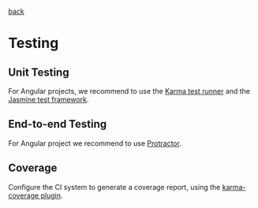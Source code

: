 [back](../README.md)

# Testing

## Unit Testing

For Angular projects, we recommend to use the [Karma test runner](https://karma-runner.github.io/) and the [Jasmine test framework](https://jasmine.github.io/).


## End-to-end Testing

For Angular project we recommend to use [Protractor](https://www.protractortest.org/).


## Coverage

Configure the CI system to generate a coverage report, using the [karma-coverage plugin](https://github.com/karma-runner/karma-coverage).
